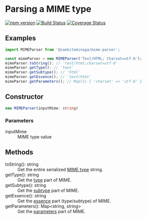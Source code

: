 # Parsing a MIME type

[![npm version](https://badge.fury.io/js/%40saekitominaga%2Fmime-parser.svg)](https://badge.fury.io/js/%40saekitominaga%2Fmime-parser)
[![Build Status](https://www.travis-ci.com/SaekiTominaga/mime-parser.svg)](https://www.travis-ci.com/SaekiTominaga/mime-parser)
[![Coverage Status](https://coveralls.io/repos/github/SaekiTominaga/mime-parser/badge.svg)](https://coveralls.io/github/SaekiTominaga/mime-parser)

## Examples

```JavaScript
import MIMEParser from '@saekitominaga/mime-parser';

const mimeParser = new MIMEParser('Text/HTML; Charset=utf-8');
mimeParser.toString(); // 'text/html;charset=utf-8'
mimeParser.getType(); // 'text'
mimeParser.getSubtype(); // 'html'
mimeParser.getEssence(); // 'text/html'
mimeParser.getParameters(); // Map(1) { 'charset' => 'utf-8' }
```

## Constructor

```TypeScript
new MIMEParser(inputMime: string)
```

### Parameters

<dl>
<dt>inputMime</dt>
<dd>MIME type value</dd>
</dl>

## Methods

<dl>
<dt>toString(): string</dt>
<dd>Get the entire serialized <a href="https://mimesniff.spec.whatwg.org/#mime-type">MIME type</a> string.</dd>
<dt>getType(): string</dt>
<dd>Get the <a href="https://mimesniff.spec.whatwg.org/#type">type</a> part of MIME.</dd>
<dt>getSubtype(): string</dt>
<dd>Get the <a href="https://mimesniff.spec.whatwg.org/#subtype">subtype</a> part of MIME.</dd>
<dt>getEssence(): string</dt>
<dd>Get the <a href="https://mimesniff.spec.whatwg.org/#mime-type-essence">essence</a> part (type/subtype) of MIME.</dd>
<dt>getParameters(): Map&lt;string, string&gt;</dt>
<dd>Get the <a href="https://mimesniff.spec.whatwg.org/#parameters">parameters</a> part of MIME.</dd>
</dl>
